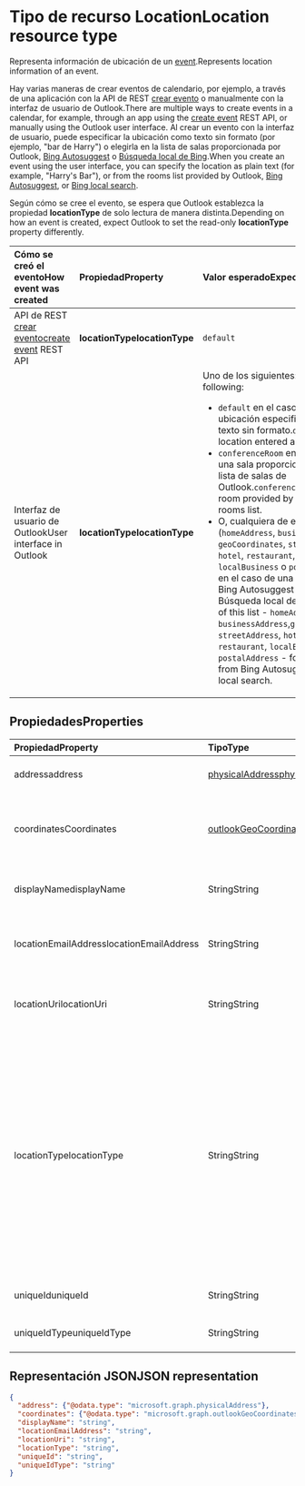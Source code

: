 # <a name="location-resource-type"></a><span data-ttu-id="49733-101">Tipo de recurso Location</span><span class="sxs-lookup"><span data-stu-id="49733-101">Location resource type</span></span>

<span data-ttu-id="49733-102">Representa información de ubicación de un [event](event.md).</span><span class="sxs-lookup"><span data-stu-id="49733-102">Represents location information of an event.</span></span>

<span data-ttu-id="49733-103">Hay varias maneras de crear eventos de calendario, por ejemplo, a través de una aplicación con la API de REST [crear evento](../api/user_post_events.md) o manualmente con la interfaz de usuario de Outlook.</span><span class="sxs-lookup"><span data-stu-id="49733-103">There are multiple ways to create events in a calendar, for example, through an app using the [create event](../api/user_post_events.md) REST API, or manually using the Outlook user interface.</span></span> <span data-ttu-id="49733-104">Al crear un evento con la interfaz de usuario, puede especificar la ubicación como texto sin formato (por ejemplo, "bar de Harry") o elegirla en la lista de salas proporcionada por Outlook, [Bing Autosuggest](https://blogs.bing.com/search/2013/02/20/a-look-at-autosuggest/) o [Búsqueda local de Bing](https://blogs.bing.com/search/2010/08/17/local-search-on-m-bing-com/).</span><span class="sxs-lookup"><span data-stu-id="49733-104">When you create an event using the user interface, you can specify the location as plain text (for example, "Harry's Bar"), or from the rooms list provided by Outlook, [Bing Autosuggest](https://blogs.bing.com/search/2013/02/20/a-look-at-autosuggest/), or [Bing local search](https://blogs.bing.com/search/2010/08/17/local-search-on-m-bing-com/).</span></span> 

<span data-ttu-id="49733-105">Según cómo se cree el evento, se espera que Outlook establezca la propiedad **locationType** de solo lectura de manera distinta.</span><span class="sxs-lookup"><span data-stu-id="49733-105">Depending on how an event is created, expect Outlook to set the read-only **locationType** property differently.</span></span> 

| <span data-ttu-id="49733-106">Cómo se creó el evento</span><span class="sxs-lookup"><span data-stu-id="49733-106">How event was created</span></span>  | <span data-ttu-id="49733-107">Propiedad</span><span class="sxs-lookup"><span data-stu-id="49733-107">Property</span></span>   | <span data-ttu-id="49733-108">Valor esperado</span><span class="sxs-lookup"><span data-stu-id="49733-108">Expected value</span></span> |
|:----------|:-------|:--------------------------------|
| <span data-ttu-id="49733-109">API de REST [crear evento](../api/user_post_events.md)</span><span class="sxs-lookup"><span data-stu-id="49733-109">[create event](../api/user_post_events.md) REST API</span></span> | <span data-ttu-id="49733-110">**locationType**</span><span class="sxs-lookup"><span data-stu-id="49733-110">**locationType**</span></span> | `default` |
| <span data-ttu-id="49733-111">Interfaz de usuario de Outlook</span><span class="sxs-lookup"><span data-stu-id="49733-111">User interface in Outlook</span></span> | <span data-ttu-id="49733-112">**locationType**</span><span class="sxs-lookup"><span data-stu-id="49733-112">**locationType**</span></span> | <span data-ttu-id="49733-113">Uno de los siguientes:</span><span class="sxs-lookup"><span data-stu-id="49733-113">One of the following:</span></span> <ul><li><span data-ttu-id="49733-114">`default` en el caso de una ubicación especificada como texto sin formato.</span><span class="sxs-lookup"><span data-stu-id="49733-114">`default` for a location entered as plain text.</span></span></li><li><span data-ttu-id="49733-115">`conferenceRoom` en el caso de una sala proporcionada por la lista de salas de Outlook.</span><span class="sxs-lookup"><span data-stu-id="49733-115">`conferenceRoom` for a room provided by the Outlook rooms list.</span></span></li><li><span data-ttu-id="49733-116">O, cualquiera de esta lista (`homeAddress`, `businessAddress`, `geoCoordinates`, `streetAddress`, `hotel`, `restaurant`, `localBusiness` o `postalAddress`) en el caso de una ubicación de Bing Autosuggest o de Búsqueda local de Bing.</span><span class="sxs-lookup"><span data-stu-id="49733-116">Or, any of this list - `homeAddress`, `businessAddress`,`geoCoordinates`, `streetAddress`, `hotel`, `restaurant`, `localBusiness`, `postalAddress` - for a location from Bing Autosuggest or Bing local search.</span></span></li></ul> |

## <a name="properties"></a><span data-ttu-id="49733-117">Propiedades</span><span class="sxs-lookup"><span data-stu-id="49733-117">Properties</span></span>
| <span data-ttu-id="49733-118">Propiedad</span><span class="sxs-lookup"><span data-stu-id="49733-118">Property</span></span>  | <span data-ttu-id="49733-119">Tipo</span><span class="sxs-lookup"><span data-stu-id="49733-119">Type</span></span>   | <span data-ttu-id="49733-120">Descripción</span><span class="sxs-lookup"><span data-stu-id="49733-120">Description</span></span>                                                     |
|:----------|:-------|:----------------------------------------------------------------|
| <span data-ttu-id="49733-121">address</span><span class="sxs-lookup"><span data-stu-id="49733-121">address</span></span> | [<span data-ttu-id="49733-122">physicalAddress</span><span class="sxs-lookup"><span data-stu-id="49733-122">physicalAddress</span></span>](physicaladdress.md) |<span data-ttu-id="49733-123">Dirección postal de la ubicación.</span><span class="sxs-lookup"><span data-stu-id="49733-123">The street address of the location.</span></span> |
| <span data-ttu-id="49733-124">coordinates</span><span class="sxs-lookup"><span data-stu-id="49733-124">Coordinates</span></span> | [<span data-ttu-id="49733-125">outlookGeoCoordinates</span><span class="sxs-lookup"><span data-stu-id="49733-125">outlookGeoCoordinates</span></span>](outlookGeoCoordinates.md) | <span data-ttu-id="49733-126">Coordenadas geográficas y elevación de la ubicación.</span><span class="sxs-lookup"><span data-stu-id="49733-126">The geographic coordinates and elevation of the location.</span></span> |
| <span data-ttu-id="49733-127">displayName</span><span class="sxs-lookup"><span data-stu-id="49733-127">displayName</span></span>  | <span data-ttu-id="49733-128">String</span><span class="sxs-lookup"><span data-stu-id="49733-128">String</span></span> | <span data-ttu-id="49733-129">Nombre asociado a la ubicación.</span><span class="sxs-lookup"><span data-stu-id="49733-129">The name associated with the location.</span></span>                       |
| <span data-ttu-id="49733-130">locationEmailAddress</span><span class="sxs-lookup"><span data-stu-id="49733-130">locationEmailAddress</span></span> | <span data-ttu-id="49733-131">String</span><span class="sxs-lookup"><span data-stu-id="49733-131">String</span></span> | <span data-ttu-id="49733-132">Dirección de correo electrónico opcional de la ubicación</span><span class="sxs-lookup"><span data-stu-id="49733-132">Optional email address of the location.</span></span>              |
| <span data-ttu-id="49733-133">locationUri</span><span class="sxs-lookup"><span data-stu-id="49733-133">locationUri</span></span> | <span data-ttu-id="49733-134">String</span><span class="sxs-lookup"><span data-stu-id="49733-134">String</span></span> | <span data-ttu-id="49733-135">URI opcional que representa la ubicación.</span><span class="sxs-lookup"><span data-stu-id="49733-135">Optional URI representing the location.</span></span> |
| <span data-ttu-id="49733-136">locationType</span><span class="sxs-lookup"><span data-stu-id="49733-136">locationType</span></span> | <span data-ttu-id="49733-137">String</span><span class="sxs-lookup"><span data-stu-id="49733-137">String</span></span> | <span data-ttu-id="49733-138">Tipo de ubicación.</span><span class="sxs-lookup"><span data-stu-id="49733-138">The type of the location to go to. Required.</span></span> <span data-ttu-id="49733-139">Los valores posibles son: `conferenceRoom`, `homeAddress`, `businessAddress`, `geoCoordinates`, `streetAddress`, `hotel`, `restaurant`, `default`, `localBusiness` y `postalAddress`.</span><span class="sxs-lookup"><span data-stu-id="49733-139">Possible values are: `default`, `conferenceRoom`, `homeAddress`, `businessAddress`, `geoCoordinates`, `streetAddress`, `hotel`, `restaurant`, `localBusiness`.</span></span> <span data-ttu-id="49733-140">Solo lectura.</span><span class="sxs-lookup"><span data-stu-id="49733-140">Read-only.</span></span>|
| <span data-ttu-id="49733-141">uniqueId</span><span class="sxs-lookup"><span data-stu-id="49733-141">uniqueId</span></span> | <span data-ttu-id="49733-142">String</span><span class="sxs-lookup"><span data-stu-id="49733-142">String</span></span> | <span data-ttu-id="49733-143">Solo para uso interno.</span><span class="sxs-lookup"><span data-stu-id="49733-143">For internal use only.</span></span>|
| <span data-ttu-id="49733-144">uniqueIdType</span><span class="sxs-lookup"><span data-stu-id="49733-144">uniqueIdType</span></span> | <span data-ttu-id="49733-145">String</span><span class="sxs-lookup"><span data-stu-id="49733-145">String</span></span> | <span data-ttu-id="49733-146">Solo para uso interno.</span><span class="sxs-lookup"><span data-stu-id="49733-146">For internal use only.</span></span> |

## <a name="json-representation"></a><span data-ttu-id="49733-147">Representación JSON</span><span class="sxs-lookup"><span data-stu-id="49733-147">JSON representation</span></span>

<!-- {
  "blockType": "resource",
  "optionalProperties": [

  ],
  "@odata.type": "microsoft.graph.location"
}-->
```json
{
  "address": {"@odata.type": "microsoft.graph.physicalAddress"},
  "coordinates": {"@odata.type": "microsoft.graph.outlookGeoCoordinates"},
  "displayName": "string",
  "locationEmailAddress": "string",
  "locationUri": "string",
  "locationType": "string",
  "uniqueId": "string",
  "uniqueIdType": "string"
}

```


<!-- uuid: 8fcb5dbc-d5aa-4681-8e31-b001d5168d79
2015-10-25 14:57:30 UTC -->
<!-- {
  "type": "#page.annotation",
  "description": "location resource",
  "keywords": "",
  "section": "documentation",
  "tocPath": ""
}-->
